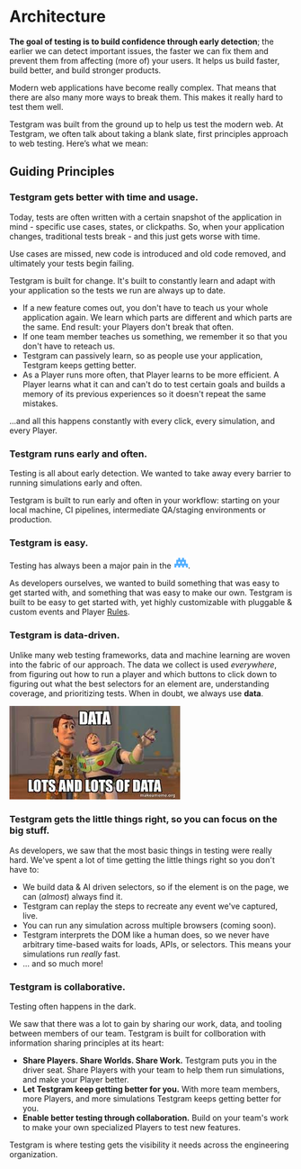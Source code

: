 # Architecture

**The goal of testing is to build confidence through early detection**; 
the earlier we can detect important issues, the faster we can fix them and prevent them from affecting (more of) your users. 
It helps us build faster, build better, and build stronger products.

Modern web applications have become really complex. That means that there are also many more ways to break them.
This makes it really hard to test them well.

Testgram was built from the ground up to help us test the modern web. 
At Testgram, we often talk about taking a blank slate, first principles approach to web testing. Here’s what we mean:

## Guiding Principles

### Testgram gets better with time and usage.
Today, tests are often written with a certain snapshot of the application in mind - specific use cases, states, or clickpaths.
So, when your application changes, traditional tests break - and this just gets worse with time.

Use cases are missed, new code is introduced and old code removed, and ultimately your tests begin failing.

Testgram is built for change. It's built to constantly learn and adapt with your application
so the tests we run are always up to date.

* If a new feature comes out, you don't have to teach us your whole application again. 
  We learn which parts are different and which parts are the same. End result: your Players don't break that often.
* If one team member teaches us something, we remember it so that you don't have to reteach us. 
* Testgram can passively learn, so as people use your application, Testgram keeps getting better.
* As a Player runs more often, that Player learns to be more efficient. 
  A Player learns what it can and can't do to test certain goals and builds a memory of its previous experiences so it doesn't repeat the same mistakes.

...and all this happens constantly with every click, every simulation, and every Player.

### Testgram runs early and often.
Testing is all about early detection. We wanted to take away every barrier to running simulations early and often.

Testgram is built to run early and often in your workflow: starting on your local machine, CI pipelines, intermediate QA/staging environments or production.

### Testgram is easy.
Testing has always been a major pain in the ![](/img/space.svg "Space Dinosaur").

As developers ourselves, we wanted to build something that was easy to get started with, and something that was easy to make our own.
Testgram is built to be easy to get started with, 
yet highly customizable with pluggable & custom events and Player [Rules](/player/rules).

### Testgram is data-driven.
Unlike many web testing frameworks, data and machine learning are woven into the fabric of our approach.
The data we collect is used *everywhere*, from figuring out how to run a player and which buttons to click
down to figuring out what the best selectors for an element are, understanding coverage, and prioritizing tests.
When in doubt, we always use **data**.

![](/img/data_meme.jpeg)


### Testgram gets the little things right, so you can focus on the big stuff.
As developers, we saw that the most basic things in testing were really hard.
We've spent a lot of time getting the little things right so you don't have to:
* We build data & AI driven selectors, so if the element is on the page, we can (*almost*) always find it.
* Testgram can replay the steps to recreate any event we've captured, live.
* You can run any simulation across multiple browsers (coming soon).
* Testgram interprets the DOM like a human does, so we never have arbitrary time-based waits for loads, APIs, or selectors. This means
  your simulations run *really* fast.
* ... and so much more!

### Testgram is collaborative.
Testing often happens in the dark.

We saw that there was a lot to gain by sharing our work, data, and tooling between members of our team.
Testgram is built for collboration with information sharing principles at its heart: 
* **Share Players. Share Worlds. Share Work.** Testgram puts you in the driver seat. 
  Share Players with your team to help them run simulations, and make your Player better.
* **Let Testgram keep getting better for you.** With more team members, more Players, and more simulations Testgram keeps getting better for you.
* **Enable better testing through collaboration.** Build on your team's work to make your own specialized Players to test new features.

Testgram is where testing gets the visibility it needs across the engineering organization.
